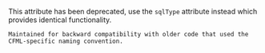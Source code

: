 This attribute has been deprecated, use the `sqlType` attribute instead which provides identical functionality.
 	
 	Maintained for backward compatibility with older code that used the CFML-specific naming convention.
